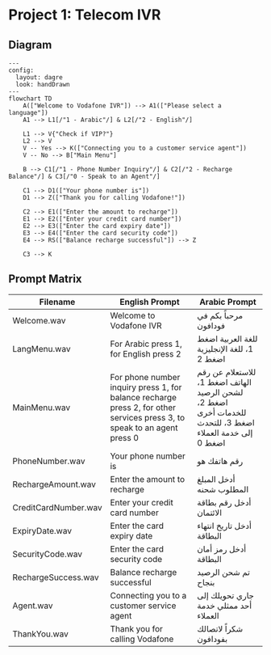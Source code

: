 # Project 1: Telecom IVR

## Diagram

```mermaid
---
config:
  layout: dagre
  look: handDrawn
---
flowchart TD
    A(["Welcome to Vodafone IVR"]) --> A1(["Please select a language"])
    A1 --> L1[/"1 - Arabic"/] & L2[/"2 - English"/]

    L1 --> V{"Check if VIP?"}
    L2 --> V
    V -- Yes --> K(["Connecting you to a customer service agent"])
    V -- No --> B["Main Menu"]

    B --> C1[/"1 - Phone Number Inquiry"/] & C2[/"2 - Recharge Balance"/] & C3[/"0 - Speak to an Agent"/]

    C1 --> D1(["Your phone number is"])
    D1 --> Z(["Thank you for calling Vodafone!"])

    C2 --> E1(["Enter the amount to recharge"])
    E1 --> E2(["Enter your credit card number"])
    E2 --> E3(["Enter the card expiry date"])
    E3 --> E4(["Enter the card security code"])
    E4 --> RS(["Balance recharge successful"]) --> Z

    C3 --> K
```

## Prompt Matrix

| Filename             | English Prompt                                                                                                           | Arabic Prompt                                                                                           |
| -------------------- | ------------------------------------------------------------------------------------------------------------------------ | ------------------------------------------------------------------------------------------------------- |
| Welcome.wav          | Welcome to Vodafone IVR                                                                                                  | مرحباً بكم في فودافون                                                                                   |
| LangMenu.wav         | For Arabic press 1, for English press 2                                                                                  | للغة العربية اضغط 1، للغة الإنجليزية اضغط 2                                                             |
| MainMenu.wav         | For phone number inquiry press 1, for balance recharge press 2, for other services press 3, to speak to an agent press 0 | للاستعلام عن رقم الهاتف اضغط 1، لشحن الرصيد اضغط 2، للخدمات أخرى اضغط 3، للتحدث إلى خدمة العملاء اضغط 0 |
| PhoneNumber.wav      | Your phone number is                                                                                                     | رقم هاتفك هو                                                                                            |
| RechargeAmount.wav   | Enter the amount to recharge                                                                                             | أدخل المبلغ المطلوب شحنه                                                                                |
| CreditCardNumber.wav | Enter your credit card number                                                                                            | أدخل رقم بطاقة الائتمان                                                                                 |
| ExpiryDate.wav       | Enter the card expiry date                                                                                               | أدخل تاريخ انتهاء البطاقة                                                                               |
| SecurityCode.wav     | Enter the card security code                                                                                             | أدخل رمز أمان البطاقة                                                                                   |
| RechargeSuccess.wav  | Balance recharge successful                                                                                              | تم شحن الرصيد بنجاح                                                                                     |
| Agent.wav            | Connecting you to a customer service agent                                                                               | جاري تحويلك إلى أحد ممثلي خدمة العملاء                                                                  |
| ThankYou.wav         | Thank you for calling Vodafone                                                                                           | شكراً لاتصالك بفودافون                                                                                  |
